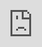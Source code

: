 ```yaml
---
layout: post
date:   2024-04-20
image: "/conflict_urbanism_sp2024/images/AquiferKansas/GoogleEarth1.JPG"
title:  "Aquifer Under Siege: Mapping the Nexus of Agriculture, Urbanization, and Water Conflict in Kansas"
author: "Aditi Saksena"
---
```



#### Introduction


Water scarcity and its management in today’s time has become central to understanding the balance and future of urbanization, rural development and water- particularly in regions heavily reliant on agriculture. The conflict over groundwater in Kansas can be immediately related to the "hydraulic society" thesis (Wittfogel, 1957), where control over water resources is the crux on which power dynamics, social relations, and economic activities revolve. Wittfogel's theory, often referred to as "hydraulic civilization" theory, says that societies developing in arid regions will naturally evolve complex administrative and governance structures to manage water resources effectively. This theory emphasizes the central role of water control in societal development and the potential for conflict over water resources as a fundamental aspect of societal power dynamics. 



## *The Story of the largest Aquifer in the United States of America*


An aquifer is an underground layer of permeable or “leaky” rock. The mixture of sediment and rock in these layers contains many holes of different sizes that are able to store a massive amount of water. The Ogallala Aquifer is one of the world’s largest fresh groundwater resources. It underlies 175,000 square miles in eight states. Starting as hundreds of feet of silt, clay, and gravel eroded from the Rocky Mountains and laid down by streams millions of years ago, rainfall during this time produced an underground lake. 

The Aquifer ies beneath portions of, including Texas, New Mexico, Kansas, Oklahoma, Colorado, Nebraska, Wyoming and South Dakota. The Ogallala has been the source of substantial, large-scale irrigation development, beginning in the 1950s, when affordable technology became available for extracting groundwater and applying it to large fields of cotton, corn, winter wheat, and sorghum.


## *Why Kansas?*


Kansans rely on ground water for 85% of their water needs, including municipal, industrial, agricultural, and rural domestic water supplies. In fact, Kansas relies on ground water to supply a higher percentage of its water needs than almost any other state in the U.S. Eastern and western Kansas differ dramatically in their reliance on ground water. In the western two-thirds of the state, where precipitation amounts are usually small, relatively abundant ground-water due to the Ogallala Aquifer provides most of the water. 


## *Agriculture in Kansas*


Agriculture has been a significant part of Kansas' economy since it was settled by European Americans in the mid-19th century. The Homestead Act of 1862 encouraged this settlement by offering land for farming. Over the decades, agricultural practices evolved with technological advancements in farming equipment and methods, significantly boosting the state's agricultural output. Agriculture contributes significantly to Kansas's GDP, making water usage a critical economic issue. Agriculture directly contributes billions to Kansas's Gross State Product (GSP). According to the Kansas Department of Agriculture, the agriculture and food sector contributes about **$67.5 billion** annually to the Kansas economy and supports over **247,000 jobs**.

#### References


Lanning-Rush, J. (2016). Irrigation water use in Kansas, 2013. U.S. Geological Survey. https://pubs.usgs.gov/publication/ds981

USDA, NASS. (2020). 2020 Kansas Cropland Data Layer. https://www.nass.usda.gov

USDA, NASS. (n.d.). Research and Science - Cropland Data Layers. https://www.nass.usda.gov/Research_and_Science/Cropland/SARS1a.php

USGS. (n.d.). Water Use Data for Kansas. https://waterdata.usgs.gov/ks/nwis/wu

USGS. (2018). Water-use data available from USGS. https://water.usgs.gov/watuse/data/

Kansas Department of Agriculture, Division of Water Resources. (n.d.). https://agriculture.ks.gov/divisions-programs/dwr

Harvey, D. (1996). Justice, nature and the geography of difference. Blackwell.

Ostrom, E. (1990). Governing the commons: The evolution of institutions for collective action. 

Sassen, S. (2014). Expulsions: Brutality and complexity in the global economy..

Swyngedouw, E. (2004). Social power and the urbanization of water: Flows of power. 

Wittfogel, K. A. (1957). Oriental despotism: A comparative study of total power. 

Bakker, K. (2010). Privatizing water: Governance failure and the world's urban water crisis.


#### Please use level 4 headings for major section divisions  
(make sure to put two spaces after the end of the heading)

Write **words in bold** like this.  

Italics are *similar* and are formatted like this.  

To make a paragraph break you need to add two spaces at the end of your line before going to the next line.  

See this is now a new paragraph.  

Lists are easy:
1. they can be ordered
1. like this
1. notice that the numbers are automatically ordered
  1. use two spaces in front to indent

Or they can just be bullet points:
- like this
* or like this
  - use two spaces
  - to have nested lists

Use Author-Date parenthetical citations following Chicago Manual of Style conventions throughout your document, and add a works cited at the bottom of your post. See Author-Date quick guide [here](https://www-chicagomanualofstyle-org.ezproxy.cul.columbia.edu/tools_citationguide/citation-guide-2.html) for citation conventions.  

To include hyperlinks format them like this [text of link](http://c4sr.columbia.edu/).  

To embed images first ensure that the file is at least 740px wide. Then place the image file in a folder named for your group in the images folder. Then link to that image using the format here, but replace the file path with the name of your group's folder and appropriate image file name:  

![description of image](/conflict_urbanism_sp2024/images/sample_image.png)

If you want to include html files (i.e. an interactive map) host these via your personal github page, and then you can embed them in your document with a iframe. The format looks like this:  

<div class="iframe-column"><iframe src="https://player.vimeo.com/video/290575503?title=0&byline=0&portrait=0" style="position:absolute;top:0;left:0;width:100%;height:100%;" frameborder="0"></iframe></div>  


All you need to do to use one is replace the url that is between the two " ". Here is an iframe of mapbox tiles:  

<div class="iframe-column"><iframe src="https://api.mapbox.com/styles/v1/mapbox/satellite-v9.html?title=true&access_token=pk.eyJ1IjoibWFwYm94IiwiYSI6ImNpejY4NDg1bDA1cjYzM280NHJ5NzlvNDMifQ.d6e-nNyBDtmQCVwVNivz7A#2/0/0" style="position:absolute;top:0;left:0;width:100%;height:100%;" frameborder="0"></iframe></div>
